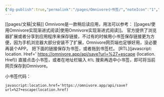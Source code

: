 ```yaml
---
{"dg-publish":true,"permalink":"/pages/Omnivore小书签/","noteIcon":"1","created":"2023-07-19T16:54:07.298+08:00","updated":""}
---
```


[[pages/文稿\|文稿]]
Omnivore是一款稍后读应用，用法可以参考： [[pages/使用Omnivore实现渐进式阅读\|使用Omnivore实现渐进式阅读]]。
官方提供了浏览器扩展或者分享到应用程序来保存链接，不过有的时候用小书签保存链接更为方便，因为手机浏览器大部分安装不了扩展，Omnivore网页端也足够好用，没必要再装个APP。
把下面的链接保存为书签，或者拖到书签栏。
[RTL](javascript: location. Href=' https://omnivore.app/api/save?url=%27+escape (location. Href))
直接点击小书签，或者在地址栏输入 `RTL` 搜索再选中小书签，即可将当前网页保存到Omnivore。

小书签代码：
```
javascript:location.href='https://omnivore.app/api/save?url=%27+escape(location.href)
```